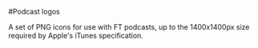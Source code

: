 #Podcast logos

A set of PNG icons for use with FT podcasts, up to the 1400x1400px size required by Apple's iTunes specification.